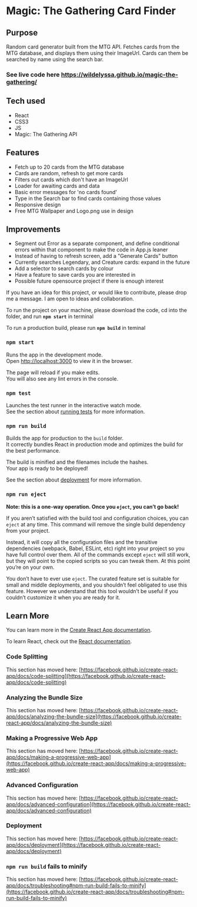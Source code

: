 # Magic: The Gathering Card Finder

## Purpose
Random card generator built from the MTG API. Fetches cards from the MTG database, and displays them using their ImageUrl. Cards can them be searched by name using the search bar. 

### See live code here <https://wildelyssa.github.io/magic-the-gathering/> 

## Tech used
* React
* CSS3
* JS
* Magic: The Gathering API

## Features
* Fetch up to 20 cards from the MTG database
* Cards are random, refresh to get more cards
* Filters out cards which don't have an ImageUrl
* Loader for awaiting cards and data
* Basic error messages for 'no cards found'
* Type in the Search bar to find cards containing those values
* Responsive design
* Free MTG Wallpaper and Logo.png use in design

## Improvements
* Segment out Error as a separate component, and define conditional errors within that component to make the code in App.js leaner
* Instead of having to refresh screen, add a "Generate Cards" button
* Currently searches Legendary, and Creature cards: expand in the future
* Add a selector to search cards by colour
* Have a feature to save cards you are interested in
* Possible future opensource project if there is enough interest

If you have an idea for this project, or would like to contribute, please drop me a message. I am open to ideas and collaboration. 

To run the project on your machine, please download the code, cd into the folder, and run **`npm start`** in terminal

To run a production build, please run **`npm build`** in teminal

### `npm start`

Runs the app in the development mode.\
Open [http://localhost:3000](http://localhost:3000) to view it in the browser.

The page will reload if you make edits.\
You will also see any lint errors in the console.

### `npm test`

Launches the test runner in the interactive watch mode.\
See the section about [running tests](https://facebook.github.io/create-react-app/docs/running-tests) for more information.

### `npm run build`

Builds the app for production to the `build` folder.\
It correctly bundles React in production mode and optimizes the build for the best performance.

The build is minified and the filenames include the hashes.\
Your app is ready to be deployed!

See the section about [deployment](https://facebook.github.io/create-react-app/docs/deployment) for more information.

### `npm run eject`

**Note: this is a one-way operation. Once you `eject`, you can’t go back!**

If you aren’t satisfied with the build tool and configuration choices, you can `eject` at any time. This command will remove the single build dependency from your project.

Instead, it will copy all the configuration files and the transitive dependencies (webpack, Babel, ESLint, etc) right into your project so you have full control over them. All of the commands except `eject` will still work, but they will point to the copied scripts so you can tweak them. At this point you’re on your own.

You don’t have to ever use `eject`. The curated feature set is suitable for small and middle deployments, and you shouldn’t feel obligated to use this feature. However we understand that this tool wouldn’t be useful if you couldn’t customize it when you are ready for it.

## Learn More

You can learn more in the [Create React App documentation](https://facebook.github.io/create-react-app/docs/getting-started).

To learn React, check out the [React documentation](https://reactjs.org/).

### Code Splitting

This section has moved here: [https://facebook.github.io/create-react-app/docs/code-splitting](https://facebook.github.io/create-react-app/docs/code-splitting)

### Analyzing the Bundle Size

This section has moved here: [https://facebook.github.io/create-react-app/docs/analyzing-the-bundle-size](https://facebook.github.io/create-react-app/docs/analyzing-the-bundle-size)

### Making a Progressive Web App

This section has moved here: [https://facebook.github.io/create-react-app/docs/making-a-progressive-web-app](https://facebook.github.io/create-react-app/docs/making-a-progressive-web-app)

### Advanced Configuration

This section has moved here: [https://facebook.github.io/create-react-app/docs/advanced-configuration](https://facebook.github.io/create-react-app/docs/advanced-configuration)

### Deployment

This section has moved here: [https://facebook.github.io/create-react-app/docs/deployment](https://facebook.github.io/create-react-app/docs/deployment)

### `npm run build` fails to minify

This section has moved here: [https://facebook.github.io/create-react-app/docs/troubleshooting#npm-run-build-fails-to-minify](https://facebook.github.io/create-react-app/docs/troubleshooting#npm-run-build-fails-to-minify)
